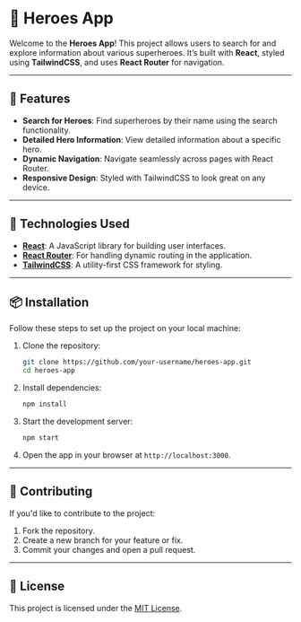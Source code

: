 # 🦸 Heroes App

Welcome to the **Heroes App**! This project allows users to search for and explore information about various superheroes. It’s built with **React**, styled using **TailwindCSS**, and uses **React Router** for navigation.

---

## 📖 Features

- **Search for Heroes**: Find superheroes by their name using the search functionality.
- **Detailed Hero Information**: View detailed information about a specific hero.
- **Dynamic Navigation**: Navigate seamlessly across pages with React Router.
- **Responsive Design**: Styled with TailwindCSS to look great on any device.

---

## 🚀 Technologies Used

- **[React](https://reactjs.org/)**: A JavaScript library for building user interfaces.
- **[React Router](https://reactrouter.com/)**: For handling dynamic routing in the application.
- **[TailwindCSS](https://tailwindcss.com/)**: A utility-first CSS framework for styling.

---

## 📦 Installation

Follow these steps to set up the project on your local machine:

1. Clone the repository:

   ```bash
   git clone https://github.com/your-username/heroes-app.git
   cd heroes-app
   ```

2. Install dependencies:

   ```bash
   npm install
   ```

3. Start the development server:

   ```bash
   npm start
   ```

4. Open the app in your browser at `http://localhost:3000`.

---

## 🙌 Contributing

If you'd like to contribute to the project:

1. Fork the repository.
2. Create a new branch for your feature or fix.
3. Commit your changes and open a pull request.

---

## 📄 License

This project is licensed under the [MIT License](LICENSE).

